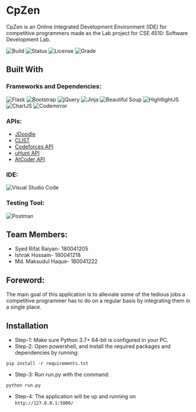 # CpZen
CpZen is an Online Integrated Development Environment (IDE) for competitive programmers made as the Lab project for CSE 4510: Software Development Lab.

![Build](https://img.shields.io/badge/build-passing-lightgreen.svg)
![Status](https://img.shields.io/badge/Status-Complete-brightgreen)
![License](https://img.shields.io/badge/license-MIT-orange.svg)
![Grade](https://img.shields.io/badge/Grade-Not%20Yet%20Graded-lightgrey)

## Built With
### Frameworks and Dependencies: 
![Flask](https://img.shields.io/badge/flask-%23000.svg?style=for-the-badge&logo=flask&logoColor=white) 
![Bootstrap](https://img.shields.io/badge/bootstrap-%23563D7C.svg?style=for-the-badge&logo=bootstrap&logoColor=white) 
![jQuery](https://img.shields.io/badge/jquery-%230769AD.svg?style=for-the-badge&logo=jquery&logoColor=white)
![Jinja](https://img.shields.io/badge/Jinja-%230259B.svg?style=for-the-badge&logo=Jinja&logoColor=white)
![Beautiful Soup](https://img.shields.io/badge/Beautiful%20Soup-7957D5.svg?style=for-the-badge&logo=beautifulsoup&logoColor=white)
![HightlightJS](https://img.shields.io/badge/HighlightJS-F54A2A.svg?style=for-the-badge&logo=highlightjs&logoColor=white)
![ChartJS](https://img.shields.io/badge/Chart.JS-60B5CC.svg?style=for-the-badge&logo=chartdotjs&logoColor=white)
![Codemirror](https://img.shields.io/badge/Codemirror-%23FF0000.svg?style=for-the-badge&logo=codemirror&logoColor=white)
### APIs:
* [JDoodle]()
* [CLIST]()
* [Codeforces API]()
* [uHunt API](https://uhunt.onlinejudge.org/api)
* [AtCoder API]()
### IDE: 
![Visual Studio Code](https://img.shields.io/badge/Visual%20Studio%20Code-0078d7.svg?style=for-the-badge&logo=visual-studio-code&logoColor=white)
### Testing Tool: 
![Postman](https://img.shields.io/badge/Postman-FF6C37?style=for-the-badge&logo=postman&logoColor=white)
## Team Members:
* Syed Rifat Raiyan- 180041205
* Ishrak Hossain- 180041218
* Md. Maksudul Haque- 180041222

## Foreword:
The main goal of this application is to alleviate some of the tedious jobs a competitive programmer has to do on a regular basis by integrating them in a single place.

## Installation
* Step-1: Make sure Python 3.7+ 64-bit is configured in your PC.
* Step-2: Open powershell, and install the required packages and dependencies by running: 
```shell
pip install -r requirements.txt
```
* Step-3: Run run.py with the command: 
```shell
python run.py
```
* Step-4: The application will be up and running on ```http://127.0.0.1:5000/```



